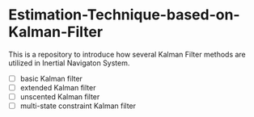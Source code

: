 # Estimation-Technique-based-on-Kalman-Filter
This is a repository to introduce how several Kalman Filter methods are utilized in Inertial Navigaton System.

- [ ] basic Kalman filter
- [ ] extended Kalman filter
- [ ] unscented Kalman filter
- [ ] multi-state constraint Kalman filter
